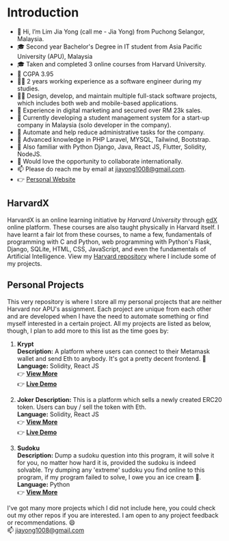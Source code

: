 # Introduction
- 👋 Hi, I’m Lim Jia Yong (call me - Jia Yong) from Puchong Selangor, Malaysia.
- 🎓 Second year Bachelor's Degree in IT student from Asia Pacific University (APU), Malaysia
- 🎓 Taken and completed 3 online courses from Harvard University.
- 💯 CGPA 3.95
- 👩‍💻 2 years working experience as a software engineer during my studies.
- 👩‍💻 Design, develop, and maintain multiple full-stack software projects, which includes both web and mobile-based applications.
- 💸 Experience in digital marketing and secured over RM 23k sales.
- 📍 Currently developing a student management system for a start-up company in Malaysia (solo developer in the company). 
- 📍 Automate and help reduce administrative tasks for the company.
- 🌱 Advanced knowledge in PHP Laravel, MYSQL, Tailwind, Bootstrap.
- 🌱 Also familiar with Python Django, Java, React JS, Flutter, Solidity, NodeJS.
- 💞️ Would love the opportunity to collaborate internationally.
- 📫 Please do reach me by email at jiayong1008@gmail.com.
- 👉 [Personal Website](https://jiayong1008.github.io/)

## HarvardX
HarvardX is an online learning initiative by *Harvard University* through [edX](https://www.edx.org/school/harvardx) online platform. These courses are also taught physically in Harvard itself. I have learnt a fair lot from these courses, to name a few, fundamentals of programming with C and Python, web programming with Python's Flask, Django, SQLite, HTML, CSS, JavaScript, and even the fundamentals of Artificial Intelligence. View my [Harvard repository](https://github.com/jiayong1008/harvardx) where I include some of my projects.  

## Personal Projects
This very repository is where I store all my personal projects that are neither Harvard nor APU's assignment. Each project are unique from each other and are developed when I have the need to automate something or find myself interested in a certain project. All my projects are listed as below, though, I plan to add more to this list as the time goes by:

1. **Krypt**   
**Description:** A platform where users can connect to their Metamask wallet and send Eth to anybody. It's got a pretty decent frontend. 👀  
**Language:** Solidity, React JS   
:point_right: **[View More](https://github.com/jiayong1008/web3-krypt)**   
:point_right: **[Live Demo](https://jiayong1008.github.io/web3-krypt/)**

2. **Joker**
**Description:** This is a platform which sells a newly created ERC20 token. Users can buy / sell the token with Eth.  
**Language:** Solidity, React JS  
:point_right: **[View More](https://github.com/jiayong1008/web3-joker)**   
:point_right: **[Live Demo](https://jiayong1008.github.io/web3-joker/)**

3. **Sudoku**  
**Description:** Dump a sudoku question into this program, it will solve it for you, no matter how hard it is, provided the sudoku is indeed solvable. Try dumping any 'extreme' sudoku you find online to this program, if my program failed to solve, I owe you an ice cream 🍦.  
**Language:** Python  
:point_right: **[View More](https://github.com/jiayong1008/jiayong1008/tree/ai/sudoku)**  

I've got many more projects which I did not include here, you could check out my other repos if you are interested.
I am open to any project feedback or recommendations. 😄   
📫 jiayong1008@gmail.com

<!---
jiayong1008/jiayong1008 is a ✨ special ✨ repository because its `README.md` (this file) appears on your GitHub profile.
You can click the Preview link to take a look at your changes.
--->
